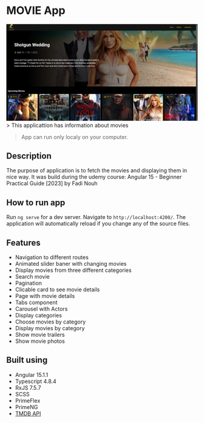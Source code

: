 # MOVIE App

<img src="./readme_images/movie-main.PNG" alt="project image">
> This applicattion has information about movies

> App can run only localy on your computer.

## Description

The purpose of application is to fetch the movies and displaying them in nice way. It was build during the udemy course: Angular 15 - Beginner Practical Guide [2023] by Fadi Nouh

## How to run app

Run `ng serve` for a dev server. Navigate to `http://localhost:4200/`. The application will automatically reload if you change any of the source files.

## Features

- Navigation to different routes
- Animated slider baner with changing movies
- Display movies from three different categories
- Search movie
- Pagination
- Clicable card to see movie details
- Page with movie details
- Tabs component
- Carousel with Actors
- Display categories
- Choose movies by category
- Display movies by category
- Show movie trailers
- Show movie photos

## Built using

- Angular 15.1.1
- Typescript 4.8.4
- RxJS 7.5.7
- SCSS
- PrimeFlex
- PrimeNG
- [TMDB API](https://www.themoviedb.org/documentation/api "click to visit API website")
